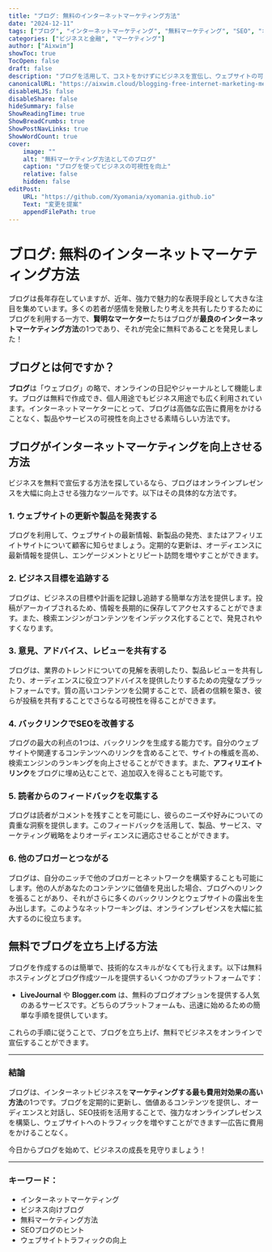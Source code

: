 ```yaml
---
title: "ブログ: 無料のインターネットマーケティング方法"
date: "2024-12-11"
tags: ["ブログ", "インターネットマーケティング", "無料マーケティング", "SEO", "オンラインビジネス"]
categories: ["ビジネスと金融", "マーケティング"]
author: ["Aixwim"]
showToc: true
TocOpen: false
draft: false
description: "ブログを活用して、コストをかけずにビジネスを宣伝し、ウェブサイトの可視性を向上させる方法を学びましょう。マーケティング成功へのヒントをご紹介します。"
canonicalURL: "https://aixwim.cloud/blogging-free-internet-marketing-method"
disableHLJS: false
disableShare: false
hideSummary: false
ShowReadingTime: true
ShowBreadCrumbs: true
ShowPostNavLinks: true
ShowWordCount: true
cover:
    image: ""
    alt: "無料マーケティング方法としてのブログ"
    caption: "ブログを使ってビジネスの可視性を向上"
    relative: false
    hidden: false
editPost:
    URL: "https://github.com/Xyomania/xyomania.github.io"
    Text: "変更を提案"
    appendFilePath: true
---
```


# ブログ: 無料のインターネットマーケティング方法

ブログは長年存在していますが、近年、強力で魅力的な表現手段として大きな注目を集めています。多くの若者が感情を発散したり考えを共有したりするためにブログを利用する一方で、**賢明なマーケター**たちはブログが**最良のインターネットマーケティング方法**の1つであり、それが完全に無料であることを発見しました！

## ブログとは何ですか？

**ブログ**は「ウェブログ」の略で、オンラインの日記やジャーナルとして機能します。ブログは無料で作成でき、個人用途でもビジネス用途でも広く利用されています。インターネットマーケターにとって、ブログは高価な広告に費用をかけることなく、製品やサービスの可視性を向上させる素晴らしい方法です。

## ブログがインターネットマーケティングを向上させる方法

ビジネスを無料で宣伝する方法を探しているなら、ブログはオンラインプレゼンスを大幅に向上させる強力なツールです。以下はその具体的な方法です。

### 1. ウェブサイトの更新や製品を発表する

ブログを利用して、ウェブサイトの最新情報、新製品の発売、またはアフィリエイトサイトについて顧客に知らせましょう。定期的な更新は、オーディエンスに最新情報を提供し、エンゲージメントとリピート訪問を増やすことができます。

### 2. ビジネス目標を追跡する

ブログは、ビジネスの目標や計画を記録し追跡する簡単な方法を提供します。投稿がアーカイブされるため、情報を長期的に保存してアクセスすることができます。また、検索エンジンがコンテンツをインデックス化することで、発見されやすくなります。

### 3. 意見、アドバイス、レビューを共有する

ブログは、業界のトレンドについての見解を表明したり、製品レビューを共有したり、オーディエンスに役立つアドバイスを提供したりするための完璧なプラットフォームです。質の高いコンテンツを公開することで、読者の信頼を築き、彼らが投稿を共有することでさらなる可視性を得ることができます。

### 4. バックリンクでSEOを改善する

ブログの最大の利点の1つは、バックリンクを生成する能力です。自分のウェブサイトや関連するコンテンツへのリンクを含めることで、サイトの権威を高め、検索エンジンのランキングを向上させることができます。また、**アフィリエイトリンク**をブログに埋め込むことで、追加収入を得ることも可能です。

### 5. 読者からのフィードバックを収集する

ブログは読者がコメントを残すことを可能にし、彼らのニーズや好みについての貴重な洞察を提供します。このフィードバックを活用して、製品、サービス、マーケティング戦略をよりオーディエンスに適応させることができます。

### 6. 他のブロガーとつながる

ブログは、自分のニッチで他のブロガーとネットワークを構築することも可能にします。他の人があなたのコンテンツに価値を見出した場合、ブログへのリンクを張ることがあり、それがさらに多くのバックリンクとウェブサイトの露出を生み出します。このようなネットワーキングは、オンラインプレゼンスを大幅に拡大するのに役立ちます。

## 無料でブログを立ち上げる方法

ブログを作成するのは簡単で、技術的なスキルがなくても行えます。以下は無料ホスティングとブログ作成ツールを提供するいくつかのプラットフォームです：

- **LiveJournal** や **Blogger.com** は、無料のブログオプションを提供する人気のあるサービスです。どちらのプラットフォームも、迅速に始めるための簡単な手順を提供しています。

これらの手順に従うことで、ブログを立ち上げ、無料でビジネスをオンラインで宣伝することができます。

---

### 結論

ブログは、インターネットビジネスを**マーケティングする最も費用対効果の高い方法**の1つです。ブログを定期的に更新し、価値あるコンテンツを提供し、オーディエンスと対話し、SEO技術を活用することで、強力なオンラインプレゼンスを構築し、ウェブサイトへのトラフィックを増やすことができます—広告に費用をかけることなく。

今日からブログを始めて、ビジネスの成長を見守りましょう！

---

### キーワード：
- インターネットマーケティング
- ビジネス向けブログ
- 無料マーケティング方法
- SEOブログのヒント
- ウェブサイトトラフィックの向上

